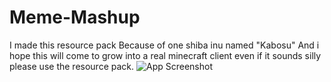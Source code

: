 # Meme-Mashup
I made this resource pack Because of one shiba inu named
"Kabosu" And i hope this will come to grow into a real minecraft client even if it sounds silly
please use the resource pack.
![App Screenshot]([https://i.imgflip.com/xv3ox.jpg](https://wallpaperaccess.com/full/1145486.jpg)https://wallpaperaccess.com/full/1145486.jpg](https://wallpapercave.com/wp/wp7237529.png)https://wallpapercave.com/wp/wp7237529.png)
